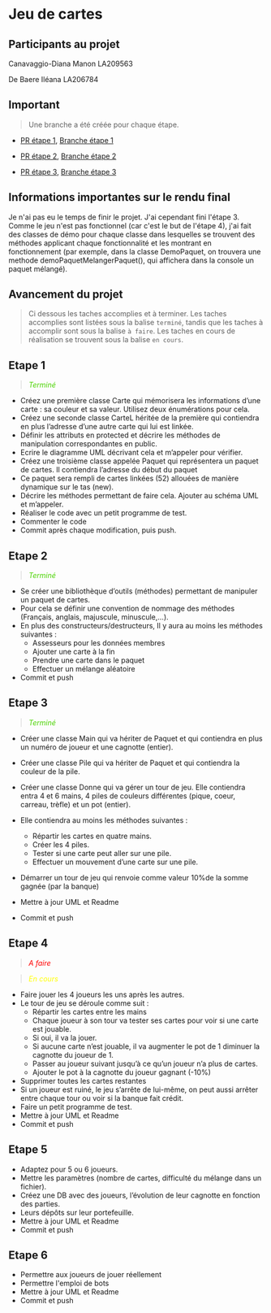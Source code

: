 # Jeu de cartes

## Participants au projet

Canavaggio-Diana Manon LA209563

De Baere Iléana LA206784


## Important

> Une branche a été créée pour chaque étape.

- [PR étape 1](https://github.com/gosseyec/G2IleanaManon/pull/1), [Branche étape 1](https://github.com/gosseyec/G2IleanaManon/tree/etape1)

- [PR étape 2](https://github.com/gosseyec/G2IleanaManon/pull/2), [Branche étape 2](https://github.com/gosseyec/G2IleanaManon/tree/etape2)

- [PR étape 3](https://github.com/gosseyec/G2IleanaManon/pull/5), [Branche étape 3](https://github.com/gosseyec/G2IleanaManon/tree/etape3)

## Informations importantes sur le rendu final
Je n'ai pas eu le temps de finir le projet. J'ai cependant fini l'étape 3. Comme le jeu n'est pas fonctionnel (car c'est le but de l'étape 4), j'ai fait des classes de démo pour chaque classe dans lesquelles se trouvent des méthodes applicant chaque fonctionnalité et les montrant en fonctionnement (par exemple, dans la classe DemoPaquet, on trouvera une methode demoPaquetMelangerPaquet(), qui affichera dans la console un paquet mélangé).


## Avancement du projet

> Ci dessous les taches accomplies et à terminer. Les taches accomplies sont listées sous la balise `terminé`, tandis que les taches à accomplir sont sous la balise `à faire`.
Les taches en cours de réalisation se trouvent sous la balise `en cours`.

## Etape 1

> <i style="color:#4ad300">Terminé</i>

* Créez une première classe Carte qui mémorisera les informations d’une carte : sa couleur et sa valeur. Utilisez deux énumérations pour cela.
* Créez une seconde classe CarteL héritée de la première qui contiendra en plus l’adresse d’une autre carte qui lui est linkée.
* Définir les attributs en protected et décrire les méthodes de manipulation correspondantes en public.
* Ecrire le diagramme UML décrivant cela et m’appeler pour vérifier.
* Créez une troisième classe appelée Paquet qui représentera un paquet de cartes. Il contiendra l’adresse du début du paquet 
* Ce paquet sera rempli de cartes linkées (52) allouées de manière dynamique sur le tas (new).
* Décrire les méthodes permettant de faire cela. Ajouter au schéma UML et m’appeler.
* Réaliser le code avec un petit programme de test. 
* Commenter le code
* Commit après chaque modification, puis push.

## Etape 2

> <i style="color:#4ad300">Terminé</i>

* Se créer une bibliothèque d’outils (méthodes) permettant de manipuler un paquet de cartes.
* Pour cela se définir une convention de nommage des méthodes (Français, anglais, majuscule, minuscule,…).
* En plus des constructeurs/destructeurs, Il y aura au moins les méthodes suivantes : 
    -	Assesseurs pour les données membres
    -	Ajouter une carte à la fin
    -	Prendre une carte dans le paquet
    -	Effectuer un mélange aléatoire
* Commit et push

## Etape 3
> <i style="color:#4ad300">Terminé</i>

* Créer une classe Main qui va hériter de Paquet et qui contiendra en plus un numéro de joueur et une cagnotte (entier).
* Créer une classe Pile qui va hériter de Paquet et qui contiendra la couleur de la pile.
* Créer une classe Donne qui va gérer un tour de jeu. Elle contiendra entra 4 et 6 mains, 4 piles de couleurs différentes (pique, coeur, carreau, trèfle) et un pot (entier).

* Elle contiendra au moins les méthodes suivantes :
    - Répartir les cartes en quatre mains.
    - Créer les 4 piles.
    - Tester si une carte peut aller sur une pile.
    - Effectuer un mouvement d’une carte sur une pile.
* Démarrer un tour de jeu qui renvoie comme valeur 10%de la somme gagnée (par la banque)
* Mettre à jour UML et Readme
* Commit et push

## Etape 4

> <i style="color:red">A faire</i>

> <i style="color:yellow">En cours </i>

* Faire jouer les 4 joueurs les uns après les autres.
* Le tour de jeu se déroule comme suit :
    - Répartir les cartes entre les mains
    - Chaque joueur à son tour va tester ses cartes pour voir si une carte est jouable.
    - Si oui, il va la jouer.
    - Si aucune carte n’est jouable, il va augmenter le pot de 1 diminuer la cagnotte du joueur de 1.
    - Passer au joueur suivant jusqu’à ce qu’un joueur n’a plus de cartes.
    - Ajouter le pot à la cagnotte du joueur gagnant (-10%)
* Supprimer toutes les cartes restantes
* Si un joueur est ruiné, le jeu s’arrête de lui-même, on peut aussi arrêter entre chaque tour ou voir si la banque fait crédit.
* Faire un petit programme de test.
* Mettre à jour UML et Readme
* Commit et push

## Etape 5

* Adaptez pour 5 ou 6 joueurs.
* Mettre les paramètres (nombre de cartes, difficulté du mélange dans un fichier).
* Créez une DB avec des joueurs, l’évolution de leur cagnotte en fonction des parties.
* Leurs dépôts sur leur portefeuille.
* Mettre à jour UML et Readme
* Commit et push

## Etape 6
* Permettre aux joueurs de jouer réellement
* Permettre l'emploi de bots
* Mettre à jour UML et Readme
* Commit et push

